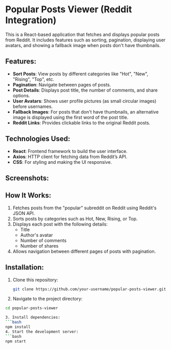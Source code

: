 # Popular Posts Viewer (Reddit Integration)

This is a React-based application that fetches and displays popular posts from Reddit. It includes features such as sorting, pagination, displaying user avatars, and showing a fallback image when posts don't have thumbnails.

## Features:
- **Sort Posts**: View posts by different categories like "Hot", "New", "Rising", "Top", etc.
- **Pagination**: Navigate between pages of posts.
- **Post Details**: Displays post title, the number of comments, and share options.
- **User Avatars**: Shows user profile pictures (as small circular images) before usernames.
- **Fallback Images**: For posts that don't have thumbnails, an alternative image is displayed using the first word of the post title.
- **Reddit Links**: Provides clickable links to the original Reddit posts.

## Technologies Used:
- **React**: Frontend framework to build the user interface.
- **Axios**: HTTP client for fetching data from Reddit’s API.
- **CSS**: For styling and making the UI responsive.

## Screenshots:


## How It Works:
1. Fetches posts from the "popular" subreddit on Reddit using Reddit's JSON API.
2. Sorts posts by categories such as Hot, New, Rising, or Top.
3. Displays each post with the following details:
   - Title
   - Author's avatar
   - Number of comments
   - Number of shares
4. Allows navigation between different pages of posts with pagination.

## Installation:
1. Clone this repository:
   ```bash
   git clone https://github.com/your-username/popular-posts-viewer.git
   
2. Navigate to the project directory:
 ```bash
 cd popular-posts-viewer

3. Install dependencies:
 ```bash
npm install
4. Start the development server:
 ```bash
npm start